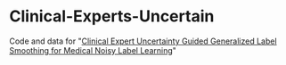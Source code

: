 # Clinical-Experts-Uncertain
Code and data for "[Clinical Expert Uncertainty Guided Generalized Label Smoothing for Medical Noisy Label Learning](https://arxiv.org/pdf/2508.02495)"
